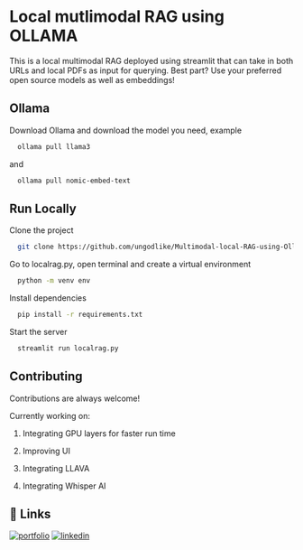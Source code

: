 
# Local mutlimodal RAG using OLLAMA

This is a local multimodal RAG deployed using streamlit that can take in both URLs and local PDFs as input for querying.
Best part? Use your preferred open source models as well as embeddings!


## Ollama

Download Ollama and download the model you need, example

```bash
  ollama pull llama3
```
and 
```bash
  ollama pull nomic-embed-text
```


## Run Locally

Clone the project

```bash
  git clone https://github.com/ungodlike/Multimodal-local-RAG-using-Ollama
```

Go to localrag.py, open terminal and create a virtual environment

```bash
  python -m venv env
```

Install dependencies

```bash
  pip install -r requirements.txt
```

Start the server

```bash
  streamlit run localrag.py
```


## Contributing

Contributions are always welcome!

Currently working on:

1. Integrating GPU layers for faster run time

2. Improving UI

3. Integrating LLAVA 

4. Integrating Whisper AI




## 🔗 Links
[![portfolio](https://img.shields.io/badge/my_portfolio-000?style=for-the-badge&logo=ko-fi&logoColor=white)](https://shhahzaans-ai-portfolio.vercel.app/)
[![linkedin](https://img.shields.io/badge/linkedin-0A66C2?style=for-the-badge&logo=linkedin&logoColor=white)](https://www.linkedin.com/in/shhahzaan-khan)


